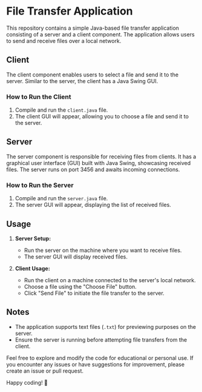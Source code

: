 # File Transfer Application

This repository contains a simple Java-based file transfer application consisting of a server and a client component. The application allows users to send and receive files over a local network.

## Client

The client component enables users to select a file and send it to the server. Similar to the server, the client has a Java Swing GUI.

### How to Run the Client

1. Compile and run the `client.java` file.
2. The client GUI will appear, allowing you to choose a file and send it to the server.

## Server

The server component is responsible for receiving files from clients. It has a graphical user interface (GUI) built with Java Swing, showcasing received files. The server runs on port 3456 and awaits incoming connections.

### How to Run the Server

1. Compile and run the `server.java` file.
2. The server GUI will appear, displaying the list of received files.

## Usage

1. **Server Setup:**
   - Run the server on the machine where you want to receive files.
   - The server GUI will display received files.

2. **Client Usage:**
   - Run the client on a machine connected to the server's local network.
   - Choose a file using the "Choose File" button.
   - Click "Send File" to initiate the file transfer to the server.

## Notes

- The application supports text files (`.txt`) for previewing purposes on the server.
- Ensure the server is running before attempting file transfers from the client.

Feel free to explore and modify the code for educational or personal use. If you encounter any issues or have suggestions for improvement, please create an issue or pull request.

Happy coding! 🚀
